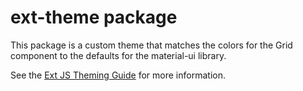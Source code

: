 # ext-theme package

This package is a custom theme that matches the colors for the Grid component to the defaults for the material-ui library.  

See the [Ext JS Theming Guide](http://docs.sencha.com/extjs/6.2.1/guides/core_concepts/modern_theming.html) for more information.
